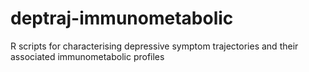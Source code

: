 # deptraj-immunometabolic
R scripts for characterising depressive symptom trajectories and their associated immunometabolic profiles
